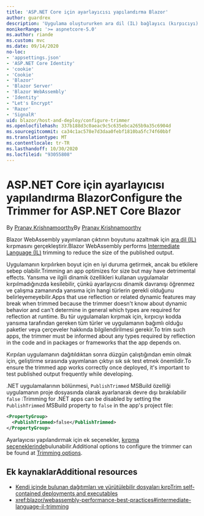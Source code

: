 ```yaml
---
title: 'ASP.NET Core için ayarlayıcısı yapılandırma Blazor'
author: guardrex
description: 'Uygulama oluştururken ara dil (IL) bağlayıcı (kırpıcıyı) denetimini nasıl denetleyeceğinizi öğrenin Blazor .'
monikerRange: '>= aspnetcore-5.0'
ms.author: riande
ms.custom: mvc
ms.date: 09/14/2020
no-loc:
- 'appsettings.json'
- 'ASP.NET Core Identity'
- 'cookie'
- 'Cookie'
- 'Blazor'
- 'Blazor Server'
- 'Blazor WebAssembly'
- 'Identity'
- "Let's Encrypt"
- 'Razor'
- 'SignalR'
uid: blazor/host-and-deploy/configure-trimmer
ms.openlocfilehash: 337b188d3c0aeac9c5c635ebca265b9a35c6904d
ms.sourcegitcommit: ca34c1ac578e7d3daa0febf1810ba5fc74f60bbf
ms.translationtype: MT
ms.contentlocale: tr-TR
ms.lasthandoff: 10/30/2020
ms.locfileid: "93055808"
---
```

# <a name="configure-the-trimmer-for-aspnet-core-no-locblazor"></a><span data-ttu-id="85fe5-103">ASP.NET Core için ayarlayıcısı yapılandırma Blazor</span><span class="sxs-lookup"><span data-stu-id="85fe5-103">Configure the Trimmer for ASP.NET Core Blazor</span></span>

<span data-ttu-id="85fe5-104">By [Pranav Krishnamoorthy](https://github.com/pranavkm)</span><span class="sxs-lookup"><span data-stu-id="85fe5-104">By [Pranav Krishnamoorthy](https://github.com/pranavkm)</span></span>

<span data-ttu-id="85fe5-105">Blazor WebAssembly yayımlanan çıktının boyutunu azaltmak için [ara dil (IL)](/dotnet/standard/managed-code#intermediate-language--execution) kırpmasını gerçekleştirir.</span><span class="sxs-lookup"><span data-stu-id="85fe5-105">Blazor WebAssembly performs [Intermediate Language (IL)](/dotnet/standard/managed-code#intermediate-language--execution) trimming to reduce the size of the published output.</span></span>

<span data-ttu-id="85fe5-106">Uygulamanın kırpılırken boyut için en iyi duruma getirmek, ancak bu etkilere sebep olabilir.</span><span class="sxs-lookup"><span data-stu-id="85fe5-106">Trimming an app optimizes for size but may have detrimental effects.</span></span> <span data-ttu-id="85fe5-107">Yansıma ve ilgili dinamik özellikleri kullanan uygulamalar kırpılmadığınızda kesilebilir, çünkü ayarlayıcısı dinamik davranışı öğrenmez ve çalışma zamanında yansıma için hangi türlerin gerekli olduğunu belirleyemeyebilir.</span><span class="sxs-lookup"><span data-stu-id="85fe5-107">Apps that use reflection or related dynamic features may break when trimmed because the trimmer doesn't know about dynamic behavior and can't determine in general which types are required for reflection at runtime.</span></span> <span data-ttu-id="85fe5-108">Bu tür uygulamaları kırpmak için, kırpıcıyı kodda yansıma tarafından gereken tüm türler ve uygulamanın bağımlı olduğu paketler veya çerçeveler hakkında bilgilendirilmesi gerekir.</span><span class="sxs-lookup"><span data-stu-id="85fe5-108">To trim such apps, the trimmer must be informed about any types required by reflection in the code and in packages or frameworks that the app depends on.</span></span>

<span data-ttu-id="85fe5-109">Kırpılan uygulamanın dağıtıldıktan sonra düzgün çalıştığından emin olmak için, geliştirme sırasında yayımlanan çıktıyı sık sık test etmek önemlidir.</span><span class="sxs-lookup"><span data-stu-id="85fe5-109">To ensure the trimmed app works correctly once deployed, it's important to test published output frequently while developing.</span></span>

<span data-ttu-id="85fe5-110">.NET uygulamalarının bölünmesi, `PublishTrimmed` MSBuild özelliği uygulamanın proje dosyasında olarak ayarlanarak devre dışı bırakılabilir `false` :</span><span class="sxs-lookup"><span data-stu-id="85fe5-110">Trimming for .NET apps can be disabled by setting the `PublishTrimmed` MSBuild property to `false` in the app's project file:</span></span>

```xml
<PropertyGroup>
  <PublishTrimmed>false</PublishTrimmed>
</PropertyGroup>
```
<span data-ttu-id="85fe5-111">Ayarlayıcısı yapılandırmak için ek seçenekler, [kırpma seçeneklerinde](/dotnet/core/deploying/trimming-options)bulunabilir.</span><span class="sxs-lookup"><span data-stu-id="85fe5-111">Additional options to configure the trimmer can be found at [Trimming options](/dotnet/core/deploying/trimming-options).</span></span>

## <a name="additional-resources"></a><span data-ttu-id="85fe5-112">Ek kaynaklar</span><span class="sxs-lookup"><span data-stu-id="85fe5-112">Additional resources</span></span>

* [<span data-ttu-id="85fe5-113">Kendi içinde bulunan dağıtımları ve yürütülebilir dosyaları kırp</span><span class="sxs-lookup"><span data-stu-id="85fe5-113">Trim self-contained deployments and executables</span></span>](/dotnet/core/deploying/trim-self-contained)
* <xref:blazor/webassembly-performance-best-practices#intermediate-language-il-trimming>
